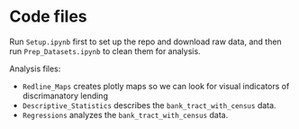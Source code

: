 # Code files

Run `Setup.ipynb` first to set up the repo and download raw data, and then run `Prep_Datasets.ipynb` to clean them for analysis.

Analysis files:
- `Redline_Maps` creates plotly maps so we can look for visual indicators of discrimanatory lending
- `Descriptive_Statistics` describes the `bank_tract_with_census` data.
- `Regressions` analyzes the `bank_tract_with_census` data.